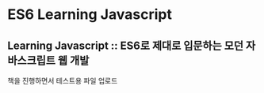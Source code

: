 # ES6 Learning Javascript

## Learning Javascript :: ES6로 제대로 입문하는 모던 자바스크립트 웹 개발

책을 진행하면서 테스트용 파일 업로드